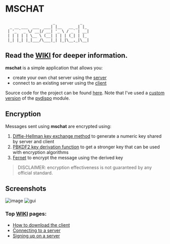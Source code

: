 # MSCHAT
                         _           _    
      _ __ ___  ___  ___| |__   __ _| |_  
     | '_ ` _ \/ __|/ __| '_ \ / _` | __|
     | | | | | \__ \ (__| | | | (_| | |_ 
     |_| |_| |_|___/\___|_| |_|\__,_|\__|

## Read the [WIKI](https://github.com/MattSini912/mschat/wiki/) for deeper information.

**mschat** is a simple application that allows you:
- create your own chat server using the [server](MSCHAT/server)
- connect to an existing server using the [client](MSCHAT/client.exe)

Source code for the project can be found [here](MSCHAT/src). Note that I've used a [custom version](MSCHAT/src/pydispo.py) of the [pydispo](https://github.com/aakash30jan/pydispo) module.

## Encryption
Messages sent using **mschat** are encrypted using:
1. [Diffie-Hellman key exchange method](https://en.wikipedia.org/wiki/Diffie%E2%80%93Hellman_key_exchange) to generate a numeric key shared by server and client
2. [PBKDF2 key derivation function](https://en.wikipedia.org/wiki/PBKDF2) to get a stronger key that can be used with encryption algorithms
3. [Fernet](https://cryptography.io/en/latest/fernet/) to encrypt the message using the derived key

> DISCLAIMER: encryption effectiveness is not guaranteed by any official standard.

## Screenshots

![image](https://user-images.githubusercontent.com/106877447/230715803-73fb0ce2-7962-4052-81b3-8e3997a355e2.png)
![gui](https://user-images.githubusercontent.com/106877447/203284504-11b58c6b-3ed1-4629-8d2f-0a9ece94a8b5.PNG)

### Top [WIKI](https://github.com/MattSini912/mschat/wiki/) pages:
- [How to download the client](https://github.com/MattSini912/mschat/wiki/client_download)
- [Connecting to a server](https://github.com/MattSini912/mschat/wiki/login)
- [Signing up on a server](https://github.com/MattSini912/mschat/wiki/register)
